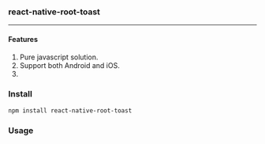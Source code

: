 ### react-native-root-toast

-----------------------

#### Features
1. Pure javascript solution.
2. Support both Android and iOS.
3. 

### Install

`npm install react-native-root-toast`

### Usage

